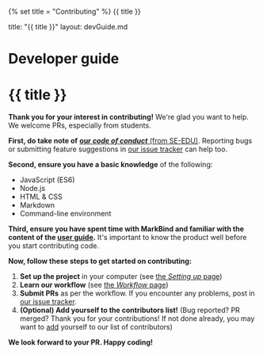 {% set title = "Contributing" %}
<span id="title" class="d-none">{{ title }}</span>

<frontmatter>
  title: "{{ title }}"
  layout: devGuide.md
</frontmatter>

<h1 class="display-3">Developer guide</h1>

# {{ title }}

<div class="lead">

**Thank you for your interest in contributing!** We're glad you want to help. We welcome PRs, especially from students.
</div>

**First, do take note of** [**our _code of conduct_** (from SE-EDU)](https://se-education.org/guides/guidelines/codeOfConduct.html). Reporting bugs or submitting feature suggestions in [our issue tracker](https://github.com/markbind/markbind) can help too.

**Second, ensure you have a basic knowledge** of the following:
* JavaScript (ES6)
* Node.js
* HTML & CSS
* Markdown
* Command-line environment

**Third, ensure you have spent time with MarkBind and familiar with the content of the [user guide](https://markbind.org/).** It's important to know the product well before you start contributing code.


**Now, follow these steps to get started on contributing:**

1. **Set up the project** in your computer (see [the _Setting up_ page](settingUp.html))
1. **Learn our workflow** (see [the _Workflow_ page](workflow.html))
1. **Submit PRs** as per the workflow. If you encounter any problems, post in [our issue tracker](https://github.com/markbind/markbind/issues).
1. **(Optional) Add yourself to the contributors list!** (Bug reported? PR merged? Thank you for your contributions! If not done already, you may want to [add](https://github.com/allcontributors.org/docs/en/bot/usage) yourself to our list of contributors)

**We look forward to your PR. Happy coding!**
